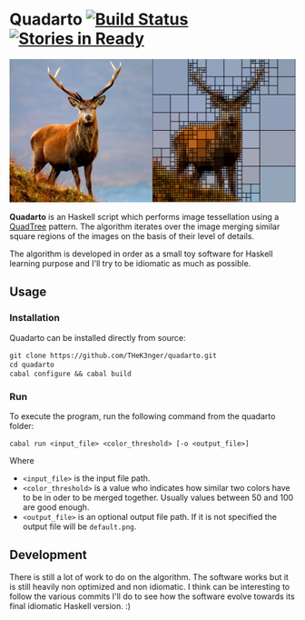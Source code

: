 # Quadarto [![Build Status](https://travis-ci.org/THeK3nger/quadarto.svg?branch=master)](https://travis-ci.org/THeK3nger/quadarto) [![Stories in Ready](https://badge.waffle.io/THeK3nger/quadarto.svg?label=ready&title=Ready)](http://waffle.io/THeK3nger/quadarto)

![Example](./images/example.png)

**Quadarto** is an Haskell script which performs image tessellation using a
[QuadTree][1] pattern. The algorithm iterates over the image merging similar
square regions of the images on the basis of their level of details.

The algorithm is developed in order as a small toy software for Haskell learning
purpose and I'll try to be idiomatic as much as possible.

## Usage

### Installation

Quadarto can be installed directly from source:

    git clone https://github.com/THeK3nger/quadarto.git
    cd quadarto
    cabal configure && cabal build

### Run

To execute the program, run the following command from the quadarto folder:

    cabal run <input_file> <color_threshold> [-o <output_file>]

Where

 * `<input_file>` is the input file path.
 * `<color_threshold>` is a value who indicates how similar two colors have to
 be in oder to be merged together. Usually values between 50 and 100 are good
 enough.
 * `<output_file>` is an optional output file path. If it is not specified the
 output file will be `default.png`.

## Development

There is still a lot of work to do on the algorithm. The software works but it
is still heavily non optimized and non idiomatic. I think can be interesting to
follow the various commits I'll do to see how the software evolve towards its
final idiomatic Haskell version. :)

  [1]: http://en.wikipedia.org/wiki/Quadtree
